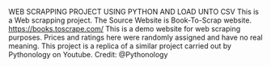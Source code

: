 WEB SCRAPPING PROJECT USING PYTHON AND LOAD UNTO CSV
This is a Web scrapping project. 
The Source Website is Book-To-Scrap website. https://books.toscrape.com/ 
This is a demo website for web scraping purposes. 
Prices and ratings here were randomly assigned and have no real meaning. 
This project is a replica of a similar project carried out by Pythonology on Youtube. 
Credit: @Pythonology

